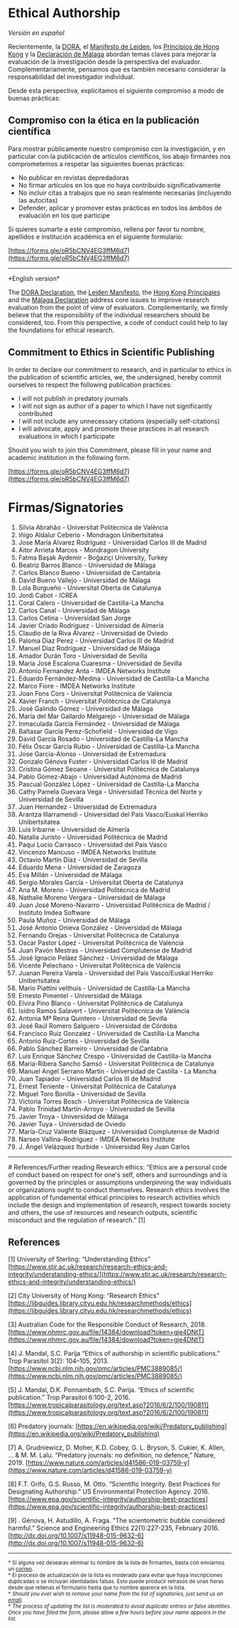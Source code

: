 # Ethical Authorship

*Versión en español*

Recientemente, la [DORA](https://sfdora.org/), el [Manifesto de Leiden](http://www.leidenmanifesto.org/), los [Principios de Hong Kong](https://osf.io/m9abx/) y la [Declaración de Málaga](https://declaracionmalaga2020.github.io/) abordan temas claves para mejorar la evaluación de la investigación desde la perspectiva del evaluador. Complementariamente, pensamos que es también necesario considerar la responsabilidad del investigador individual.

Desde esta perspectiva, explicitamos el siguiente compromiso a modo de buenas prácticas:

## Compromiso con la ética en la publicación científica

Para mostrar públicamente nuestro compromiso con la investigación, y en particular con la publicación de artículos científicos, los abajo firmantes nos comprometemos a respetar las siguientes buenas prácticas:

- No publicar en revistas depredadoras
- No firmar artículos en los que no haya contribuido significativamente
- No incluir citas a trabajos que no sean realmente necesarias (incluyendo las autocitas)
- Defender, aplicar y promover estas prácticas en todos los ámbitos de evaluación en los que participe

Si quieres sumarte a este compromiso, rellena por favor tu nombre, apellidos e institución académica en el siguiente formulario:

[https://forms.gle/oR5bCNV4EG3ffM6d7](https://forms.gle/oR5bCNV4EG3ffM6d7)

<hr>
*English version*

The [DORA Declaration](https://sfdora.org/), the [Leiden Manifesto](http://www.leidenmanifesto.org/), the [Hong Kong Principales](https://osf.io/m9abx/) and the [Málaga Declaration](https://declaracionmalaga2020.github.io/) address core issues to improve research evaluation from the point of view of evaluators. Complementarily, we firmly believe that the responsibility of the individual researchers should be considered, too. 
From this perspective, a code of conduct could help to lay the foundations for ethical research. 

## Commitment to Ethics in Scientific Publishing

In order to declare our commitment to research, and in particular to ethics in the publication of scientific articles, we, the undersigned, hereby commit ourselves to respect the following publication practices:

- I will not publish in predatory journals
- I will not sign as author of a paper to which I have not significantly contributed
- I will not include any unnecessary citations (especially self-citations)
- I will advocate, apply and promote these practices in all research evaluations in which I participate

Should you wish to join this Commitment, please fill in your name and academic institution in the following form.

[https://forms.gle/oR5bCNV4EG3ffM6d7](https://forms.gle/oR5bCNV4EG3ffM6d7) 

# Firmas/Signatories

  1.  Silvia Abrahão - Universitat Politècnica de València
  2.  Iñigo Aldalur Ceberio - Mondragon Unibertsitatea
  3.  Jose María Alvarez Rodríguez - Universidad Carlos III de Madrid
  4.  Aitor Arrieta Marcos - Mondragon University
  5.  Fatma Başak Aydemir - Boğaziçi University, Turkey
  6.  Beatriz Barros Blanco - Universidad de Málaga 
  7.  Carlos Blanco Bueno - Universidad de Cantabria
  8.  David Bueno Vallejo - Universidad de Málaga
  9.  Lola Burgueño - Universitat Oberta de Catalunya
 10.  Jordi Cabot - ICREA
 11.  Coral Calero - Universidad de Castilla-La Mancha
 12.  Carlos Canal - Universidad de Málaga
 13.  Carlos Cetina - Universidad San Jorge
 14.  Javier Criado Rodríguez - Universidad de Almería
 15.  Claudio de la Riva Álvarez - Universidad de Oviedo
 16.  Paloma Diaz Perez - Universidad Carlos III de Madrid
 17.  Manuel Díaz Rodríguez - Universidad de Málaga
 18.  Amador Durán Toro - Universidad de Sevilla
 19.  María José Escalona Cuaresma - Universidad de Sevilla
 20.  Antonio Fernandez Anta - IMDEA Networks Institute
 21.  Eduardo Fernández-Medina - Universidad de Castilla-La Mancha
 22.  Marco Fiore - IMDEA Networks Institute
 23.  Joan Fons Cors - Universitat Politècnica de València
 24.  Xavier Franch - Universitat Politècnica de Catalunya
 25.  José Galindo Gómez - Universidad de Málaga
 26.  María del Mar Gallardo Melgarejo - Universidad de Málaga
 27.  Inmaculada García Fernández - Universidad de Málaga
 28.  Baltasar García Perez-Schofield - Universidad de Vigo
 29.  David García Rosado - Universidad de Castilla-La Mancha
 30.  Félix Óscar García Rubio - Universidad de Castilla-La Mancha
 31.  Jose Garcia-Alonso - Universidad de Extremadura
 32.  Gonzalo Génova Fuster - Universidad Carlos III de Madrid
 33.  Cristina Gómez Seoane - Universitat Politècnica de Catalunya
 34.  Pablo Gómez-Abajo - Universidad Autónoma de Madrid
 35.  Pascual González López -  Universidad de Castilla-La Mancha
 36.  Cathy Pamela Guevara Vega - Universidad Técnica del Norte y Universidad de Sevilla
 37.  Juan Hernandez - Universidad de Extremadura
 38.  Arantza Illarramendi - Universidad del País Vasco/Euskal Herriko Unibertsitatea
 39.  Luis Iribarne - Universidad de Almería
 40.  Natalia Juristo - Universidad Politécnica de Madrid
 41.  Paqui Lucio Carrasco - Universidad del País Vasco
 42.  Vincenzo Mancuso - IMDEA Networks Institute
 43.  Octavio Martín Díaz - Universidad de Sevilla
 44.  Eduardo Mena - Universidad de Zaragoza
 45.  Eva Millán - Universidad de Málaga
 46.  Sergio Morales García - Universitat Oberta de Catalunya
 47.  Ana M. Moreno - Universidad Politécnica de Madrid
 48.  Nathalie Moreno Vergara - Universidad de Málaga 
 49.  Juan José Moreno-Navarro - Universidad Politécnica de Madrid / Instituto Imdea Software
 50.  Paula Muñoz - Universidad de Málaga
 51.  José Antonio Onieva González - Universidad de Málaga
 52.  Fernando Orejas - Universitat Politècnica de Catalunya
 53.  Oscar Pastor López - Universitat Politècnica de València
 54.  Juan Pavón Mestras - Universidad Complutense de Madrid
 55.  José Ignacio Peláez Sánchez - Universidad de Málaga
 56.  Vicente Pelechano - Universitat Politècnica de València
 57.  Juanan Pereira Varela - Universidad del País Vasco/Euskal Herriko Unibertsitatea
 58.  Mario Piattini velthuis - Universidad de Castilla-La Mancha
 59.  Ernesto Pimentel - Universidad de Málaga
 60.  Elvira Pino Blanco - Universitat Politècnica de Catalunya
 61.  Isidro Ramos Salavert - Universitat Politècnica de València
 62.  Antonia Mª Reina Quintero - Universidad de Sevilla
 63.  José Raúl Romero Salguero - Universidad de Córdoba
 64.  Francisco Ruiz Gonzalez - Universidad de Castilla-La Mancha
 65.  Antonio Ruiz-Cortés - Universidad de Sevilla
 66.  Pablo Sánchez Barreiro - Universidad de Cantabria
 67.  Luis Enrique Sánchez Crespo - Universidad de Castilla-la Mancha
 68.  Maria-Ribera Sancho Samsó - Universitat Politècnica de Catalunya
 69.  Manuel Angel Serrano Martin - Universidad de Castilla - La Mancha
 70.  Juan Tapiador - Universidad Carlos III de Madrid
 71.  Ernest Teniente - Universitat Politècnica de Catalunya
 72.  Miguel Toro Bonilla - Universidad de Sevilla
 73.  Victoria Torres Bosch - Universitat Politècnica de València
 74.  Pablo Trinidad Martín-Arroyo - Universidad de Sevilla
 75.  Javier  Troya  - Universidad de Málaga 
 76.  Javier Tuya - Universidad de Oviedo
 77.  María-Cruz Valiente Blázquez - Universidad Complutense de Madrid
 78.  Narseo Vallina-Rodriguez - IMDEA Networks Institute
 79.  J. Ángel Velázquez Iturbide - Universidad Rey Juan Carlos
 


<hr>
# References/Further reading
Research ethics: “Ethics are a personal code of conduct based on respect for one's self, others and surroundings and is governed by the principles or assumptions underpinning the way individuals or organizations ought to conduct themselves. Research ethics involves the application of fundamental ethical principles to research activities which include the design and implementation of research, respect towards society and others, the use of resources and research outputs, scientific misconduct and the regulation of research.” [1]

## References

[1] University of Sterling: “Understanding Ethics” [https://www.stir.ac.uk/research/research-ethics-and-integrity/understanding-ethics/](https://www.stir.ac.uk/research/research-ethics-and-integrity/understanding-ethics/)
 
[2] City University of Hong Kong: “Research Ethics” [https://libguides.library.cityu.edu.hk/researchmethods/ethics](https://libguides.library.cityu.edu.hk/researchmethods/ethics)
 
[3] Australian Code for the Responsible Conduct of Research, 2018. [https://www.nhmrc.gov.au/file/14384/download?token=gje4DNtT](https://www.nhmrc.gov.au/file/14384/download?token=gje4DNtT)
 
[4] J. Mandal, S.C. Parija “Ethics of authorship in scientific publications.” Trop Parasitol 3(2): 104–105, 2013. [https://www.ncbi.nlm.nih.gov/pmc/articles/PMC3889085/](https://www.ncbi.nlm.nih.gov/pmc/articles/PMC3889085/) 
 
[5] J. Mandal, D.K. Ponnambath, S.C. Parija. “Ethics of scientific publication.” Trop Parasitol 6:100-2, 2016. [https://www.tropicalparasitology.org/text.asp?2016/6/2/100/190811](https://www.tropicalparasitology.org/text.asp?2016/6/2/100/190811)
 
[6] Predatory journals: [https://en.wikipedia.org/wiki/Predatory_publishing](https://en.wikipedia.org/wiki/Predatory_publishing)

[7] A. Grudniewicz, D. Moher, K.D. Cobey, G. L. Bryson, S. Cukier, K. Allen, ... & M. M. Lalu. “Predatory journals: no definition, no defence,” Nature, 2019. [https://www.nature.com/articles/d41586-019-03759-y](https://www.nature.com/articles/d41586-019-03759-y)

[8] F.T. Grifo, G.S. Russo, M. Otto. “Scientific Integrity. Best Practices for Designating Authorship.” US Environmental Protection Agency. 2016. [https://www.epa.gov/scientific-integrity/authorship-best-practices](https://www.epa.gov/scientific-integrity/authorship-best-practices) 

[9] . Génova, H. Astudillo, A. Fraga. “The scientometric bubble considered harmful.” Science and Engineering Ethics 22(1):227-235, February 2016. [http://dx.doi.org/10.1007/s11948-015-9632-6](http://dx.doi.org/10.1007/s11948-015-9632-6) 


<hr>

<small>* Si alguna vez desearas eliminar tu nombre de la lista de firmantes, basta con enviarnos un [correo](mailto:av@uma.es).<br>* El proceso de actualización de la lista es moderado para evitar que haya inscripciones duplicadas o se incluyan identidades falsas. Esto puede producir retrasos de unas horas desde que rellenas el formulario hasta que tu nombre aparece en la lista. <br>* *Should you ever wish to remove your name from the list of signatories, just send us an [email](mailto:av@uma.es).* <br>* *The process of updating the list is moderated to avoid duplicate entries or false identities. Once you have filled the form, please allow a few  hours before your name appears in the list.*
</small>